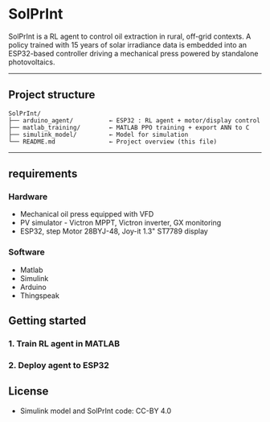 # SolPrInt

SolPrInt is a RL agent to control oil extraction in rural, off-grid contexts. A policy trained with 15 years of solar irradiance data is embedded into an ESP32-based controller driving a mechanical press powered by standalone photovoltaics.

---

## Project structure

```
SolPrInt/
├── arduino_agent/          ← ESP32 : RL agent + motor/display control
├── matlab_training/        ← MATLAB PPO training + export ANN to C
├── simulink_model/         ← Model for simulation
└── README.md               ← Project overview (this file)
```

---

##  requirements
### Hardware
- Mechanical oil press equipped with VFD
- PV simulator - Victron MPPT, Victron inverter, GX monitoring
- ESP32, step Motor 28BYJ-48, Joy-it 1.3" ST7789 display

### Software
- Matlab
- Simulink
- Arduino
- Thingspeak


##  Getting started

### 1. Train RL agent in MATLAB

### 2. Deploy agent to ESP32




## License

- Simulink model and SolPrInt code: CC-BY 4.0
